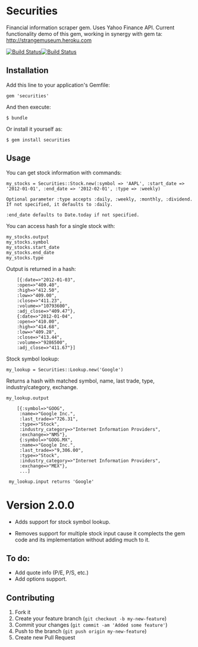 # Securities

Financial information scraper gem. 
Uses Yahoo Finance API. Current functionality demo of this gem, working in synergy with gem ta: http://strangemuseum.heroku.com

[![Build Status](https://secure.travis-ci.org/Nedomas/securities.png)](http://travis-ci.org/Nedomas/securities)[![Build Status](https://gemnasium.com/Nedomas/securities.png)](https://gemnasium.com/Nedomas/securities)

## Installation

Add this line to your application's Gemfile:

    gem 'securities'

And then execute:

    $ bundle

Or install it yourself as:

    $ gem install securities

## Usage

You can get stock information with commands:

	my_stocks = Securities::Stock.new(:symbol => 'AAPL', :start_date => '2012-01-01', :end_date => '2012-02-01', :type => :weekly)
	
	Optional parameter :type accepts :daily, :weekly, :monthly, :dividend. If not specified, it defaults to :daily.

	:end_date defaults to Date.today if not specified.

You can access hash for a single stock with:

	my_stocks.output
	my_stocks.symbol
	my_stocks.start_date
	my_stocks.end_date
	my_stocks.type

Output is returned in a hash:

		[{:date=>"2012-01-03", 
		:open=>"409.40", 
		:high=>"412.50", 
		:low=>"409.00", 
		:close=>"411.23", 
		:volume=>"10793600", 
		:adj_close=>"409.47"}, 
		{:date=>"2012-01-04",
		:open=>"410.00",
		:high=>"414.68", 
		:low=>"409.28", 
		:close=>"413.44", 
		:volume=>"9286500", 
		:adj_close=>"411.67"}]

Stock symbol lookup:
	
	my_lookup = Securities::Lookup.new('Google')

Returns a hash with matched symbol, name, last trade, type, industry/category, exchange.

	my_lookup.output

		[{:symbol=>"GOOG",
		 :name=>"Google Inc.",
		 :last_trade=>"726.31",
		 :type=>"Stock", 
		 :industry_category=>"Internet Information Providers", 
		 :exchange=>"NMS"}, 
		 {:symbol=>"GOOG.MX", 
		 :name=>"Google Inc.", 
		 :last_trade=>"9,306.00", 
		 :type=>"Stock", 
		 :industry_category=>"Internet Information Providers", 
		 :exchange=>"MEX"}, 
		 ...]

	 my_lookup.input returns 'Google'

# Version 2.0.0

* Adds support for stock symbol lookup.

* Removes support for multiple stock input cause it complects the gem code and its implementation without adding much to it. 

## To do:

* Add quote info (P/E, P/S, etc.)
* Add options support.

## Contributing

1. Fork it
2. Create your feature branch (`git checkout -b my-new-feature`)
3. Commit your changes (`git commit -am 'Added some feature'`)
4. Push to the branch (`git push origin my-new-feature`)
5. Create new Pull Request
